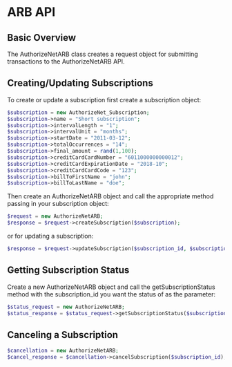 ARB API
=======

Basic Overview
--------------

The AuthorizeNetARB class creates a request object for submitting transactions
to the AuthorizeNetARB API.


Creating/Updating Subscriptions
-------------------------------

To create or update a subscription first create a subscription object:

```PHP
$subscription = new AuthorizeNet_Subscription;
$subscription->name = "Short subscription";
$subscription->intervalLength = "1";
$subscription->intervalUnit = "months";
$subscription->startDate = "2011-03-12";
$subscription->totalOccurrences = "14";
$subscription->final_amount = rand(1,100);
$subscription->creditCardCardNumber = "6011000000000012";
$subscription->creditCardExpirationDate = "2018-10";
$subscription->creditCardCardCode = "123";
$subscription->billToFirstName = "john";
$subscription->billToLastName = "doe";
```

Then create an AuthorizeNetARB object and call the appropriate method
passing in your subscription object:

```PHP
$request = new AuthorizeNetARB;
$response = $request->createSubscription($subscription);
```

or for updating a subscription:

```PHP
$response = $request->updateSubscription($subscription_id, $subscription);
```

Getting Subscription Status
---------------------------

Create a new AuthorizeNetARB object and call the getSubscriptionStatus
method with the subscription_id you want the status of as the parameter:

```PHP
$status_request = new AuthorizeNetARB;
$status_response = $status_request->getSubscriptionStatus($subscription_id);
```

Canceling a Subscription
------------------------

```PHP
$cancellation = new AuthorizeNetARB;
$cancel_response = $cancellation->cancelSubscription($subscription_id);
```

